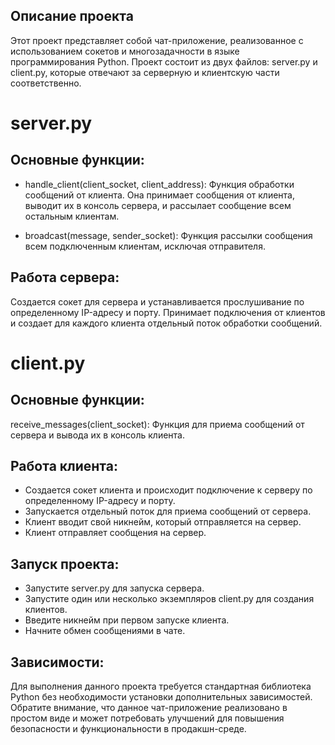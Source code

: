 ## Описание проекта
Этот проект представляет собой чат-приложение, реализованное с использованием сокетов и многозадачности в языке программирования Python. Проект состоит из двух файлов: server.py и client.py, которые отвечают за серверную и клиентскую части соответственно.

# server.py
## Основные функции:
- handle_client(client_socket, client_address): Функция обработки сообщений от клиента. Она принимает сообщения от клиента, выводит их в консоль сервера, и рассылает сообщение всем остальным клиентам.

- broadcast(message, sender_socket): Функция рассылки сообщения всем подключенным клиентам, исключая отправителя.

## Работа сервера:
Создается сокет для сервера и устанавливается прослушивание по определенному IP-адресу и порту.
Принимает подключения от клиентов и создает для каждого клиента отдельный поток обработки сообщений.
# client.py
## Основные функции:
receive_messages(client_socket): Функция для приема сообщений от сервера и вывода их в консоль клиента.
## Работа клиента:
- Создается сокет клиента и происходит подключение к серверу по определенному IP-адресу и порту.
- Запускается отдельный поток для приема сообщений от сервера.
- Клиент вводит свой никнейм, который отправляется на сервер.
- Клиент отправляет сообщения на сервер.
## Запуск проекта:
- Запустите server.py для запуска сервера.
- Запустите один или несколько экземпляров client.py для создания клиентов.
- Введите никнейм при первом запуске клиента.
- Начните обмен сообщениями в чате.
## Зависимости:
Для выполнения данного проекта требуется стандартная библиотека Python без необходимости установки дополнительных зависимостей.
Обратите внимание, что данное чат-приложение реализовано в простом виде и может потребовать улучшений для повышения безопасности и функциональности в продакшн-среде.
